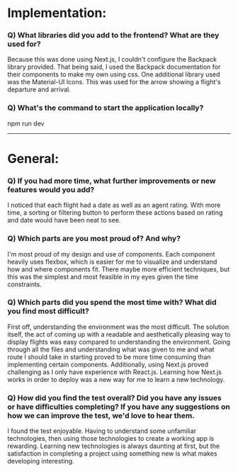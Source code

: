 # Implementation:

### Q) What libraries did you add to the frontend? What are they used for?

Because this was done using Next.js, I couldn't configure the Backpack library provided. That being said, I used the Backpack documentation for their components to make my own using css. One additional library used was the Material-UI Icons. This was used for the arrow showing a flight's departure and arrival.

### Q) What's the command to start the application locally?

npm run dev

---

# General:

### Q) If you had more time, what further improvements or new features would you add?

I noticed that each flight had a date as well as an agent rating. With more time, a sorting or filtering button to perform these actions based on rating and date would have been neat to see. 

### Q) Which parts are you most proud of? And why?

I'm most proud of my design and use of components. Each component heavily uses flexbox, which is easier for me to visualize and understand how and where components fit. There maybe more efficient techniques, but this was the simplest and most feasible in my eyes given the time constraints.

### Q) Which parts did you spend the most time with? What did you find most difficult?

First off, understanding the environment was the most difficult. The solution itself, the act of coming up with a readable and aesthetically pleasing way to display flights was easy compared to understanding the environment. Going through all the files and understanding what was given to me and what route I should take in starting proved to be more time consuming than implementing certain components. Additionally, using Next.js proved challenging as I only have experience with React.js. Learning how Next.js works in order to deploy was a new way for me to learn a new technology.

### Q) How did you find the test overall? Did you have any issues or have difficulties completing? If you have any suggestions on how we can improve the test, we'd love to hear them.

I found the test enjoyable. Having to understand some unfamiliar technologies, then using those technologies to create a working app is rewarding. Learning new technologies is always daunting at first, but the satisfaction in completing a project using something new is what makes developing interesting.